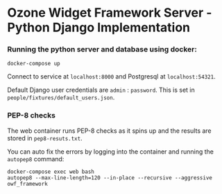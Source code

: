 # Ozone Widget Framework Server - Python Django Implementation

### Running the python server and database using docker:
```
docker-compose up
```

Connect to service at `localhost:8000` and Postgresql at `localhost:54321`.

Default Django user credentials are `admin` : `password`.
This is set in `people/fixtures/default_users.json`.

### PEP-8 checks
The web container runs PEP-8 checks as it spins up and the results are stored in `pep8-resuts.txt`.

You can auto fix the errors by logging into the container and running the `autopep8` command:
```
docker-compose exec web bash
autopep8 --max-line-length=120 --in-place --recursive --aggressive owf_framework
```
